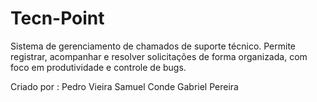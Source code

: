# Tecn-Point
Sistema de gerenciamento de chamados de suporte técnico. Permite registrar, acompanhar e resolver solicitações de forma organizada, com foco em produtividade e controle de bugs.

Criado por : 
	Pedro Vieira
	Samuel Conde
	Gabriel Pereira
